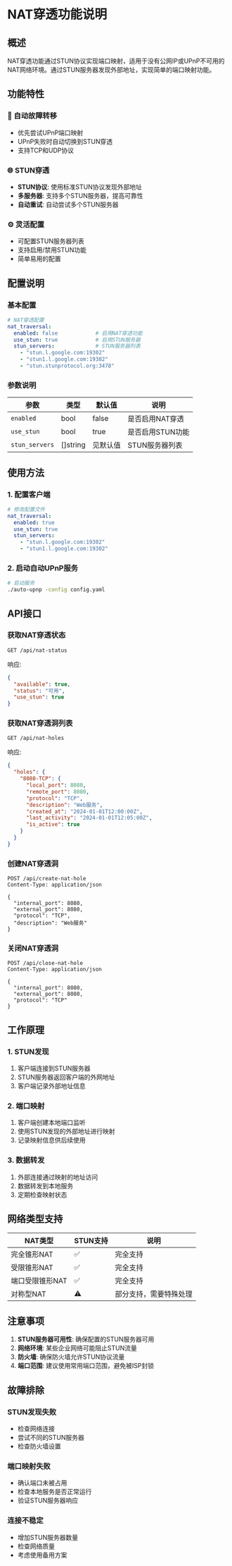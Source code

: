# NAT穿透功能说明

## 概述

NAT穿透功能通过STUN协议实现端口映射，适用于没有公网IP或UPnP不可用的NAT网络环境。通过STUN服务器发现外部地址，实现简单的端口映射功能。

## 功能特性

### 🔄 自动故障转移
- 优先尝试UPnP端口映射
- UPnP失败时自动切换到STUN穿透
- 支持TCP和UDP协议

### 🌐 STUN穿透
- **STUN协议**: 使用标准STUN协议发现外部地址
- **多服务器**: 支持多个STUN服务器，提高可靠性
- **自动重试**: 自动尝试多个STUN服务器

### ⚙️ 灵活配置
- 可配置STUN服务器列表
- 支持启用/禁用STUN功能
- 简单易用的配置

## 配置说明

### 基本配置

```yaml
# NAT穿透配置
nat_traversal:
  enabled: false            # 启用NAT穿透功能
  use_stun: true            # 启用STUN服务器
  stun_servers:             # STUN服务器列表
    - "stun.l.google.com:19302"
    - "stun1.l.google.com:19302"
    - "stun.stunprotocol.org:3478"
```

### 参数说明

| 参数 | 类型 | 默认值 | 说明 |
|------|------|--------|------|
| `enabled` | bool | false | 是否启用NAT穿透 |
| `use_stun` | bool | true | 是否启用STUN功能 |
| `stun_servers` | []string | 见默认值 | STUN服务器列表 |

## 使用方法

### 1. 配置客户端

```yaml
# 修改配置文件
nat_traversal:
  enabled: true
  use_stun: true
  stun_servers:
    - "stun.l.google.com:19302"
    - "stun1.l.google.com:19302"
```

### 2. 启动自动UPnP服务

```bash
# 启动服务
./auto-upnp -config config.yaml
```

## API接口

### 获取NAT穿透状态

```http
GET /api/nat-status
```

响应:
```json
{
  "available": true,
  "status": "可用",
  "use_stun": true
}
```

### 获取NAT穿透洞列表

```http
GET /api/nat-holes
```

响应:
```json
{
  "holes": {
    "8080-TCP": {
      "local_port": 8080,
      "remote_port": 8080,
      "protocol": "TCP",
      "description": "Web服务",
      "created_at": "2024-01-01T12:00:00Z",
      "last_activity": "2024-01-01T12:05:00Z",
      "is_active": true
    }
  }
}
```

### 创建NAT穿透洞

```http
POST /api/create-nat-hole
Content-Type: application/json

{
  "internal_port": 8080,
  "external_port": 8080,
  "protocol": "TCP",
  "description": "Web服务"
}
```

### 关闭NAT穿透洞

```http
POST /api/close-nat-hole
Content-Type: application/json

{
  "internal_port": 8080,
  "external_port": 8080,
  "protocol": "TCP"
}
```

## 工作原理

### 1. STUN发现
1. 客户端连接到STUN服务器
2. STUN服务器返回客户端的外网地址
3. 客户端记录外部地址信息

### 2. 端口映射
1. 客户端创建本地端口监听
2. 使用STUN发现的外部地址进行映射
3. 记录映射信息供后续使用

### 3. 数据转发
1. 外部连接通过映射的地址访问
2. 数据转发到本地服务
3. 定期检查映射状态

## 网络类型支持

| NAT类型 | STUN支持 | 说明 |
|---------|----------|------|
| 完全锥形NAT | ✅ | 完全支持 |
| 受限锥形NAT | ✅ | 完全支持 |
| 端口受限锥形NAT | ✅ | 完全支持 |
| 对称型NAT | ⚠️ | 部分支持，需要特殊处理 |

## 注意事项

1. **STUN服务器可用性**: 确保配置的STUN服务器可用
2. **网络环境**: 某些企业网络可能阻止STUN流量
3. **防火墙**: 确保防火墙允许STUN协议流量
4. **端口范围**: 建议使用常用端口范围，避免被ISP封锁

## 故障排除

### STUN发现失败
- 检查网络连接
- 尝试不同的STUN服务器
- 检查防火墙设置

### 端口映射失败
- 确认端口未被占用
- 检查本地服务是否正常运行
- 验证STUN服务器响应

### 连接不稳定
- 增加STUN服务器数量
- 检查网络质量
- 考虑使用备用方案 